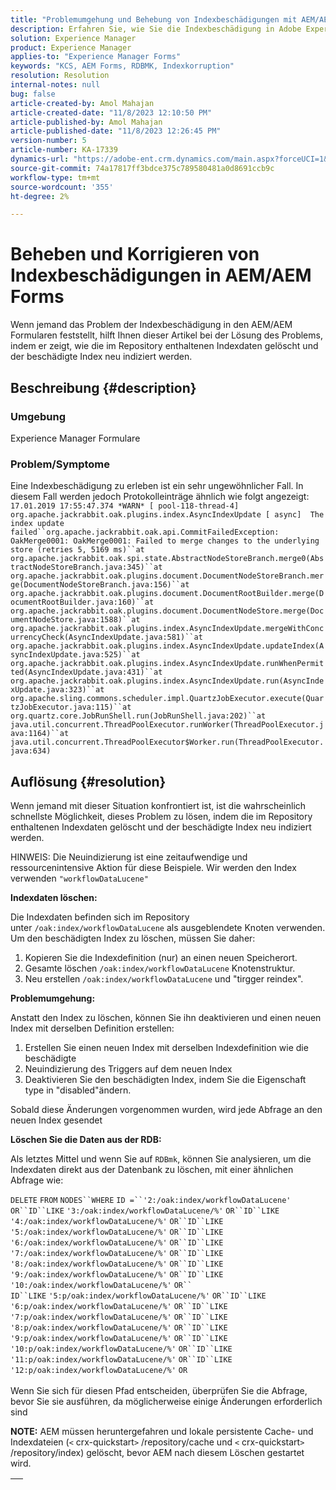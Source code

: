 ```yaml
---
title: "Problemumgehung und Behebung von Indexbeschädigungen mit AEM/AEM Forms"
description: Erfahren Sie, wie Sie die Indexbeschädigung in Adobe Experience Forms beheben können. Löschen Sie die im Repository enthaltenen Indexdaten und indizieren Sie den beschädigten Index neu.
solution: Experience Manager
product: Experience Manager
applies-to: "Experience Manager Forms"
keywords: "KCS, AEM Forms, RDBMK, Indexkorruption"
resolution: Resolution
internal-notes: null
bug: false
article-created-by: Amol Mahajan
article-created-date: "11/8/2023 12:10:50 PM"
article-published-by: Amol Mahajan
article-published-date: "11/8/2023 12:26:45 PM"
version-number: 5
article-number: KA-17339
dynamics-url: "https://adobe-ent.crm.dynamics.com/main.aspx?forceUCI=1&pagetype=entityrecord&etn=knowledgearticle&id=de7689d8-2f7e-ee11-8179-6045bd006704"
source-git-commit: 74a17817ff3bdce375c789580481a0d8691ccb9c
workflow-type: tm+mt
source-wordcount: '355'
ht-degree: 2%

---
```


# Beheben und Korrigieren von Indexbeschädigungen in AEM/AEM Forms


Wenn jemand das Problem der Indexbeschädigung in den AEM/AEM Formularen feststellt, hilft Ihnen dieser Artikel bei der Lösung des Problems, indem er zeigt, wie die im Repository enthaltenen Indexdaten gelöscht und der beschädigte Index neu indiziert werden.

## Beschreibung {#description}


### <b>Umgebung</b>

Experience Manager Formulare



### <b>Problem/Symptome</b>

Eine Indexbeschädigung zu erleben ist ein sehr ungewöhnlicher Fall. In diesem Fall werden jedoch Protokolleinträge ähnlich wie folgt angezeigt:
`17.01.2019 17:55:47.374 *WARN* [ pool-118-thread-4]  org.apache.jackrabbit.oak.plugins.index.AsyncIndexUpdate [ async]  The index update failed``org.apache.jackrabbit.oak.api.CommitFailedException: OakMerge0001: OakMerge0001: Failed to merge changes to the underlying store (retries 5, 5169 ms)``at org.apache.jackrabbit.oak.spi.state.AbstractNodeStoreBranch.merge0(AbstractNodeStoreBranch.java:345)``at org.apache.jackrabbit.oak.plugins.document.DocumentNodeStoreBranch.merge(DocumentNodeStoreBranch.java:156)``at org.apache.jackrabbit.oak.plugins.document.DocumentRootBuilder.merge(DocumentRootBuilder.java:160)``at org.apache.jackrabbit.oak.plugins.document.DocumentNodeStore.merge(DocumentNodeStore.java:1588)``at org.apache.jackrabbit.oak.plugins.index.AsyncIndexUpdate.mergeWithConcurrencyCheck(AsyncIndexUpdate.java:581)``at org.apache.jackrabbit.oak.plugins.index.AsyncIndexUpdate.updateIndex(AsyncIndexUpdate.java:525)``at org.apache.jackrabbit.oak.plugins.index.AsyncIndexUpdate.runWhenPermitted(AsyncIndexUpdate.java:431)``at org.apache.jackrabbit.oak.plugins.index.AsyncIndexUpdate.run(AsyncIndexUpdate.java:323)``at org.apache.sling.commons.scheduler.impl.QuartzJobExecutor.execute(QuartzJobExecutor.java:115)``at org.quartz.core.JobRunShell.run(JobRunShell.java:202)``at java.util.concurrent.ThreadPoolExecutor.runWorker(ThreadPoolExecutor.java:1164)``at java.util.concurrent.ThreadPoolExecutor$Worker.run(ThreadPoolExecutor.java:634)`

## Auflösung {#resolution}


Wenn jemand mit dieser Situation konfrontiert ist, ist die wahrscheinlich schnellste Möglichkeit, dieses Problem zu lösen, indem die im Repository enthaltenen Indexdaten gelöscht und der beschädigte Index neu indiziert werden.

HINWEIS: Die Neuindizierung ist eine zeitaufwendige und ressourcenintensive Aktion für diese Beispiele. Wir werden den Index verwenden `"workflowDataLucene"`

<b>Indexdaten löschen: </b>

Die Indexdaten befinden sich im Repository unter `/oak:index/workflowDataLucene` als ausgeblendete Knoten verwenden. Um den beschädigten Index zu löschen, müssen Sie daher:

1. Kopieren Sie die Indexdefinition (nur) an einen neuen Speicherort.
2. Gesamte löschen `/oak:index/workflowDataLucene` Knotenstruktur.
3. Neu erstellen `/oak:index/workflowDataLucene` und &quot;tirgger reindex&quot;.


<b>Problemumgehung:</b>

Anstatt den Index zu löschen, können Sie ihn deaktivieren und einen neuen Index mit derselben Definition erstellen:

1. Erstellen Sie einen neuen Index mit derselben Indexdefinition wie die beschädigte
2. Neuindizierung des Triggers auf dem neuen Index
3. Deaktivieren Sie den beschädigten Index, indem Sie die Eigenschaft type in &quot;disabled&quot;ändern.


Sobald diese Änderungen vorgenommen wurden, wird jede Abfrage an den neuen Index gesendet

<b>Löschen Sie die Daten aus der RDB:</b>

Als letztes Mittel und wenn Sie auf `RDBmk`, können Sie analysieren, um die Indexdaten direkt aus der Datenbank zu löschen, mit einer ähnlichen Abfrage wie:

`DELETE` `FROM` `NODES``WHERE`
`ID =``'2:/oak:index/workflowDataLucene'` `OR``ID``LIKE` `'3:/oak:index/workflowDataLucene/%'` `OR``ID``LIKE` `'4:/oak:index/workflowDataLucene/%'` `OR``ID``LIKE` `'5:/oak:index/workflowDataLucene/%'` `OR``ID``LIKE` `'6:/oak:index/workflowDataLucene/%'` `OR``ID``LIKE` `'7:/oak:index/workflowDataLucene/%'` `OR``ID``LIKE` `'8:/oak:index/workflowDataLucene/%'` `OR``ID``LIKE` `'9:/oak:index/workflowDataLucene/%'` `OR``ID``LIKE` `'10:/oak:index/workflowDataLucene/%'` `OR`` ` <br>`ID``LIKE` `'5:p/oak:index/workflowDataLucene/%'` `OR``ID``LIKE` `'6:p/oak:index/workflowDataLucene/%'` `OR``ID``LIKE` `'7:p/oak:index/workflowDataLucene/%'` `OR``ID``LIKE` `'8:p/oak:index/workflowDataLucene/%'` `OR``ID``LIKE` `'9:p/oak:index/workflowDataLucene/%'` `OR``ID``LIKE` `'10:p/oak:index/workflowDataLucene/%'` `OR``ID``LIKE` `'11:p/oak:index/workflowDataLucene/%'` `OR``ID``LIKE` `'12:p/oak:index/workflowDataLucene/%'` `OR`<br> <br>
Wenn Sie sich für diesen Pfad entscheiden, überprüfen Sie die Abfrage, bevor Sie sie ausführen, da möglicherweise einige Änderungen erforderlich sind

<b>NOTE:</b> AEM müssen heruntergefahren und lokale persistente Cache- und Indexdateien (`<` crx-quickstart`>` /repository/cache und `<` crx-quickstart`>` /repository/index) gelöscht, bevor AEM nach diesem Löschen gestartet wird.


|   |
| --- |

